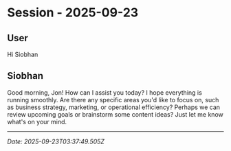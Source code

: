 # Session - 2025-09-23

## User
Hi Siobhan

## Siobhan
Good morning, Jon! How can I assist you today? I hope everything is running smoothly. Are there any specific areas you'd like to focus on, such as business strategy, marketing, or operational efficiency? Perhaps we can review upcoming goals or brainstorm some content ideas? Just let me know what's on your mind.


---
*Date: 2025-09-23T03:37:49.505Z*